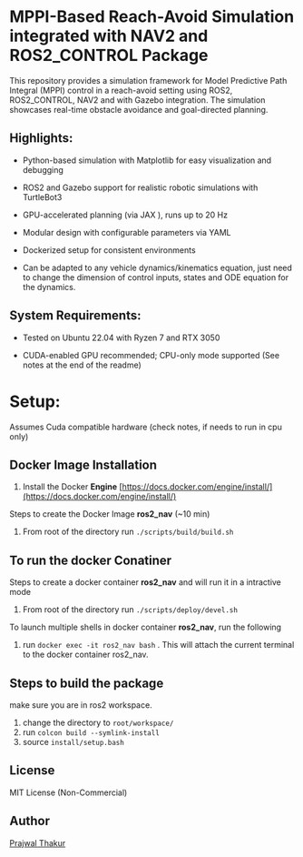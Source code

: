 # MPPI-Based Reach-Avoid Simulation integrated with NAV2 and ROS2_CONTROL Package

This repository provides a simulation framework for Model Predictive Path Integral (MPPI) control in a reach-avoid setting using ROS2, ROS2_CONTROL, NAV2 and with Gazebo integration. The simulation showcases real-time obstacle avoidance and goal-directed planning.

## Highlights: 
- Python-based simulation with Matplotlib for easy visualization and debugging

- ROS2 and Gazebo support for realistic robotic simulations with TurtleBot3

- GPU-accelerated planning (via JAX ), runs up to 20 Hz

- Modular design with configurable parameters via YAML

- Dockerized setup for consistent environments

- Can be adapted to any vehicle dynamics/kinematics equation, just need to change the dimension of control inputs, states and  ODE equation for the dynamics.

## System Requirements:

- Tested on Ubuntu 22.04 with Ryzen 7 and RTX 3050

- CUDA-enabled GPU recommended; CPU-only mode supported (See notes at the end of the readme)

<!-- ## Demo Videos:

`non_ros/example_video/`: Matplotlib-based simulation

`mppi_planner/example_video/`: ROS2 + Gazebo simulation -->

# Setup:
Assumes Cuda compatible hardware (check notes, if needs to run in cpu only)
## Docker Image Installation 
1. Install the Docker **Engine** [https://docs.docker.com/engine/install/](https://docs.docker.com/engine/install/)

Steps to create the Docker Image **ros2_nav** (~10 min)
1. From root of the directory  run  `./scripts/build/build.sh`


## To run the docker Conatiner

Steps to create a docker container **ros2_nav** and will run it in a intractive mode

1. From root of the directory run `./scripts/deploy/devel.sh`

To launch multiple shells in docker container **ros2_nav**, run the following
1. run `docker exec -it ros2_nav bash` . This will attach the current terminal to the docker container ros2_nav. 

## Steps to build the package

make sure you are in ros2 workspace.
1. change the directory to `root/workspace/`
2. run `colcon build --symlink-install`
3. source `install/setup.bash`


<!-- ## Steps to run the simulation in simple python and Matplotlib simulation
1. run `cd root/workspace/src/non_ros`
2. run `python3 main.py`

### Discription of files
1. `main.py` : Main script to launch mppi function and visualization script
2. `dyn_visualization.py`: Script to simulate dynamics and visualization
3. `mppi.py`: Main logic for the mppi planner
4. `config/sim_config.yaml`: Configurations related to simulations, dynamics and mppi-planner

#### Note:
1. Obstacles, start, and goal positions can be randomly generated by changing the seed in `sim_config.yaml`
2. Currently, the start and goal are deterministically set and can be modified in `main.get_start_goal`



https://github.com/user-attachments/assets/f546e0e0-457c-4443-befe-497f6370a613



# Steps to run the simulation in ROS2
After building the package, run the following launch files
1. run `ros2 launch mppi_planner mppi_planner.launch.py`  
this will run the simulation node spawn the obstacles
2. run `ros2 run mppi_planner mppi_planner_node` 
this will run the mppi_planning_node.py which contains the mppi planning logic

note: It may happen that launching Gazebo for the first time fails or some elements are not spawned. In that case, stop the process and relaunch it.

### Discription of files
```
|-- config
|   |-- mppi_rviz.rviz
|   |-- sim_config.yaml
|-- launch
|   |-- mppi_planner.launch.py
|-- mppi_planner
|   |-- mppi_class.py
|   |-- mppi_planner_node.py
|   `-- spawn_cylinder.py

```
1. `mppi_planner.launch.py` : Launch file to run the simulation node spawn the obstacles
2. `mppi_class.py`: Script to run the mppi-planning algorithm
3. `spawn_cylinder.py`: Script to spawn the obstacles, included in launch file
3. `mppi_rviz.rviz`: Rviz Configuration
4. `sim_config.yaml`: Configurations related to simulations, dynamics and mppi-planner

#### Note:
1. Obstacles, goal positions are hard coded in  `mppi_planner/config/sim_config.yaml`
2. MPPI is aware of the all the static obstacles



https://github.com/user-attachments/assets/8f08e8bb-debb-4088-8320-08d60748fde6



## TO DO:
- [] Add Unit Test Cases
- [] Implement MPPI in C++
- [] Utilize the local costmap to generate motion plans using MPPI.
- [] CVar MPPI for stochastic dynamics


## Note:
If the system doesnt support CUDA, then, in ros2_nav.Dockerfile:
- Change the base image from  `FROM  nvidia/cuda:12.6.0-cudnn-devel-ubuntu22.04` to `FROM ubuntu:22.04`
- Change the jax-cuda installation from `RUN pip3 install  "jax[cuda12]" ` to  `RUN pip3 install "jax[cpu]" -f https://storage.googleapis.com/jax-releases/jax_releases.html`
-In `deploy/devel.sh` change mode from `"gpu"` to `"cpu"` -->

## License
MIT License (Non-Commercial)







## Author
[Prajwal Thakur](https://github.com/prajwalthakur) 


